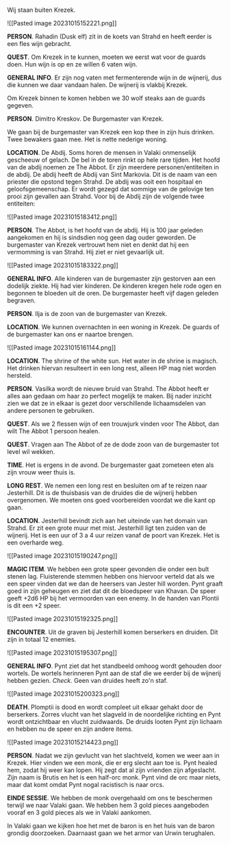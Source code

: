 Wij staan buiten Krezek.

![[Pasted image 20231015152221.png]]

**PERSON**. Rahadin (Dusk elf) zit in de koets van Strahd en heeft eerder is een fles wijn gebracht.

**QUEST**. Om Krezek in te kunnen, moeten we eerst wat voor de guards doen. Hun wijn is op en ze willen 6 vaten wijn.

**GENERAL INFO**. Er zijn nog vaten met fermenterende wijn in de wijnerij, dus die kunnen we daar vandaan halen.  De wijnerij is vlakbij Krezek.

Om Krezek binnen te komen hebben we 30 wolf steaks aan de guards gegeven.

**PERSON**. Dimitro Kreskov. De Burgemaster van Krezek. 

We gaan bij de burgemaster van Krezek een kop thee in zijn huis drinken. Twee bewakers gaan mee. Het is nette nederige woning.

**LOCATION**. De Abdij. Soms horen de mensen in Valaki onmenselijk gescheeuw of gelach. De bel in de toren rinkt op hele rare tijden. Het hoofd van de abdij noemen ze The Abbot. Er zijn meerdere personen/entiteiten in de abdij. De abdij heeft de Abdij van Sint Markovia. Dit is de naam van een priester die opstond tegen Strahd. De abdij was ooit een hospitaal en geloofsgemeenschap. Er wordt gezegd dat sommige van de gelovige ten prooi zijn gevallen aan Strahd. Voor bij de Abdij zijn de volgende twee entiteiten:

![[Pasted image 20231015183412.png]]

**PERSON**. The Abbot, is het hoofd van de abdij. Hij is 100 jaar geleden aangekomen en hij is sindsdien nog geen dag ouder geworden. De burgemaster van Krezek vertrouwt hem niet en denkt dat hij een vermomming is van Strahd. Hij ziet er niet gevaarlijk uit.

![[Pasted image 20231015183322.png]]

**GENERAL INFO**. Alle kinderen van de burgemaster zijn gestorven aan een dodelijk ziekte. Hij had vier kinderen. De kinderen kregen hele rode ogen en begonnen te bloeden uit de oren. De burgemaster heeft vijf dagen geleden begraven.

**PERSON**. Ilja is de zoon van de burgemaster van Krezek.

**LOCATION**. We kunnen overnachten in een woning in Krezek. De guards of de burgemaster kan ons er naartoe brengen.

![[Pasted image 20231015161144.png]]

**LOCATION**. The shrine of the white sun. Het water in de shrine is magisch. Het drinken hiervan resulteert in een long rest, alleen HP mag niet worden hersteld.

**PERSON**. Vasilka wordt de nieuwe bruid van Strahd. The Abbot heeft er alles aan gedaan om haar zo perfect mogelijk te maken. Bij nader inzicht zien we dat ze in elkaar is gezet door verschillende lichaamsdelen van andere personen te gebruiken.

**QUEST**. Als we 2 flessen wijn of een trouwjurk vinden voor The Abbot, dan wilt The Abbot 1 persoon healen.

**QUEST**. Vragen aan The Abbot of ze de dode zoon van de burgemaster tot level wil wekken.

**TIME**. Het is ergens in de avond. De burgemaster gaat zometeen eten als zijn vrouw weer thuis is.

**LONG REST**. We nemen een long rest en besluiten om af te reizen naar Jesterhill. Dit is de thuisbasis van de druides die de wijnerij hebben overgenomen.  We moeten ons goed voorbereiden voordat we die kant op gaan.

**LOCATION**. Jesterhill bevindt zich aan het uiteinde van het domain van Strahd. Er zit een grote muur met mist. Jesterhill ligt ten zuiden van de wijnerij. Het is een uur of 3 a 4 uur reizen vanaf de poort van Krezek. Het is een overharde weg.

![[Pasted image 20231015190247.png]]

**MAGIC ITEM**. We hebben een grote speer gevonden die onder een bult stenen lag. Fluisterende stemmen hebben ons hiervoor verteld dat als we een speer vinden dat we dan de heersers van Jester hill worden. Pynt graaft goed in zijn geheugen en ziet dat dit de bloedspeer van Khavan. De speer geeft +2d6 HP bij het vermoorden van een enemy. In de handen van Plontii is dit een +2 speer.

![[Pasted image 20231015192325.png]]

**ENCOUNTER**. Uit de graven bij Jesterhill komen berserkers en druiden. Dit zijn in totaal 12 enemies.

![[Pasted image 20231015195307.png]]

**GENERAL INFO**. Pynt ziet dat het standbeeld omhoog wordt gehouden door wortels. De wortels herinneren Pynt aan de staf die we eerder bij de wijnerij hebben gezien. *Check.* Geen van druides heeft zo'n staf.

![[Pasted image 20231015200323.png]]

**DEATH**. Plomptii is dood en wordt compleet uit elkaar gehakt door de berserkers. Zorres vlucht van het slagveld in de noordelijke richting en Pynt wordt ontzichtbaar en vlucht zuidwaards. De druids looten Pynt zijn lichaam en hebben nu de speer en zijn andere items.

![[Pasted image 20231015214423.png]]

**PERSON**. Nadat we zijn gevlucht van het slachtveld, komen we weer aan in Krezek. Hier vinden we een monk, die er erg slecht aan toe is. Pynt healed hem, zodat hij weer kan lopen. Hij zegt dat al zijn vrienden zijn afgeslacht. Zijn naam is Brutis en het is een half-orc monk. Pynt vind de orc maar niets, maar dat komt omdat Pynt nogal racistisch is naar orcs.

**EINDE SESSIE**. We hebben de monk overgehaald om ons te beschermen terwijl we naar Valaki gaan. We hebben hem 3 gold pieces aangeboden vooraf en 3 gold pieces als we in Valaki aankomen. 

In Valaki gaan we kijken hoe het met de baron is en het huis van de baron grondig doorzoeken. Daarnaast gaan we het armor van Urwin terughalen.









































